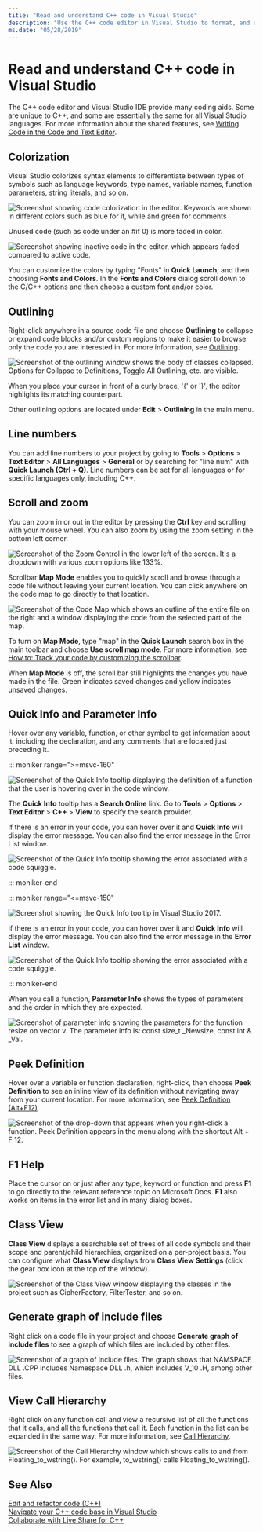 ```yaml
---
title: "Read and understand C++ code in Visual Studio"
description: "Use the C++ code editor in Visual Studio to format, and understand your code."
ms.date: "05/28/2019"
---
```

# Read and understand C++ code in Visual Studio

The C++ code editor and Visual Studio IDE provide many coding aids. Some are unique to C++, and some are essentially the same for all Visual Studio languages. For more information about the shared features, see [Writing Code in the Code and Text Editor](/visualstudio/ide/writing-code-in-the-code-and-text-editor).  

## Colorization

Visual Studio colorizes syntax elements to differentiate between types of symbols such as language keywords, type names, variable names, function parameters, string literals, and so on.

![Screenshot showing code colorization in the editor. Keywords are shown in different colors such as blue for if, while and green for comments](../ide/media/code-outline-colorization.png "C++ colorization")

Unused code (such as code under an #if 0) is more faded in color.

![Screenshot showing inactive code in the editor, which appears faded compared to active code.](../ide/media/inactive-code-cpp.png "C++ inactive code")

You can customize the colors by typing "Fonts" in **Quick Launch**, and then choosing **Fonts and Colors**. In the **Fonts and Colors** dialog scroll down to the C/C++ options and then choose a custom font and/or color.

## Outlining

Right-click anywhere in a source code file and choose **Outlining** to collapse or expand code blocks and/or custom regions to make it easier to browse only the code you are interested in. For more information, see [Outlining](/visualstudio/ide/outlining).

![Screenshot of the outlining window shows the body of classes collapsed. Options for Collapse to Definitions, Toggle All Outlining, etc. are visible.](../ide/media/vs2015_cpp_outlining.png)

When you place your cursor in front of a curly brace, '{' or '}', the editor highlights its matching counterpart.

Other outlining options are located under **Edit** > **Outlining** in the main menu.

## Line numbers

You can add line numbers to your project by going to **Tools** > **Options** > **Text Editor** > **All Languages** > **General** or by searching for "line num" with **Quick Launch (Ctrl + Q)**. Line numbers can be set for all languages or for specific languages only, including C++.

## Scroll and zoom

You can zoom in or out in the editor by pressing the **Ctrl** key and scrolling with your mouse wheel. You can also zoom by using the zoom setting in the bottom left corner.

![Screenshot of the Zoom Control in the lower left of the screen. It's a dropdown with various zoom options like 133%.](../ide/media/zoom-control.png)

Scrollbar **Map Mode** enables you to quickly scroll and browse through a code file without leaving your current location. You can click anywhere on the code map to go directly to that location.

![Screenshot of the Code Map which shows an outline of the entire file on the right and a window displaying the code from the selected part of the map.](../ide/media/vs2015-cpp-code-map.png)

To turn on **Map Mode**, type "map" in the **Quick Launch** search box in the main toolbar and choose **Use scroll map mode**. For more information, see [How to: Track your code by customizing the scrollbar](/visualstudio/ide/how-to-track-your-code-by-customizing-the-scrollbar).

When **Map Mode** is off, the scroll bar still highlights the changes you have made in the file. Green indicates saved changes and yellow indicates unsaved changes.

## Quick Info and Parameter Info

Hover over any variable, function, or other symbol to get information about it, including the declaration, and any comments that are located just preceding it.

::: moniker range=">=msvc-160"

![Screenshot of the Quick Info tooltip displaying the definition of a function that the user is hovering over in the code window.](../ide/media/quick-info-vs2019.png "Quick Info")

The **Quick Info** tooltip has a **Search Online** link. Go to **Tools** > **Options** > **Text Editor** > **C++** > **View** to specify the search provider.

If there is an error in your code, you can hover over it and **Quick Info** will display the error message. You can also find the error message in the Error List window.

![Screenshot of the Quick Info tooltip showing the error associated with a code squiggle.](../ide/media/quickinfo-on-error.png "Quick Info on error")

::: moniker-end

::: moniker range="<=msvc-150"

![Screenshot showing the Quick Info tooltip in Visual Studio 2017.](../ide/media/quick-info.png "Quick Info")

If there is an error in your code, you can hover over it and **Quick Info** will display the error message. You can also find the error message in the **Error List** window.

![Screenshot of the Quick Info tooltip showing the error associated with a code squiggle.](../ide/media/quickinfo-on-error.png "Quick Info on error")

::: moniker-end

When you call a function, **Parameter Info** shows the types of parameters and the order in which they are expected.

![Screenshot of parameter info showing the parameters for the function resize on vector v. The parameter info is: const size_t _Newsize, const int & _Val.](../ide/media/parameter-info.png)

## Peek Definition

Hover over a variable or function declaration, right-click, then choose **Peek Definition** to see an inline view of its definition without navigating away from your current location. For more information, see [Peek Definition (Alt+F12)](/visualstudio/ide/how-to-view-and-edit-code-by-using-peek-definition-alt-plus-f12).

![Screenshot of the drop-down that appears when you right-click a function. Peek Definition appears in the menu along with the shortcut Alt + F 12.](../ide/media/vs2015_cpp_peek_definition.png)

## F1 Help

Place the cursor on or just after any type, keyword or function and press **F1** to go directly to the relevant reference topic on Microsoft Docs. **F1** also works on items in the error list and in many dialog boxes.

## Class View

**Class View** displays a searchable set of trees of all code symbols and their scope and parent/child hierarchies, organized on a per-project basis. You can configure what **Class View** displays from **Class View Settings** (click the gear box icon at the top of the window).

![Screenshot of the Class View window displaying the classes in the project such as CipherFactory, FilterTester, and so on.](../ide/media/class-view.png)

## Generate graph of include files

Right click on a code file in your project and choose **Generate graph of include files** to see a graph of which files are included by other files.

![Screenshot of a graph of include files. The graph shows that NAMSPACE DLL .CPP includes Namespace DLL .h, which includes V_10 .H, among other files.](../ide/media/vs2015_cpp_include_graph.png)

## View Call Hierarchy

Right click on any function call and view a recursive list of all the functions that it calls, and all the functions that call it. Each function in the list can be expanded in the same way. For more information, see [Call Hierarchy](/visualstudio/ide/reference/call-hierarchy).

![Screenshot of the Call Hierarchy window which shows calls to and from Floating_to_wstring(). For example, to_wstring() calls Floating_to_wstring().](../ide/media/vs2015_cpp_call_hierarchy.png)

## See Also

[Edit and refactor code (C++)](writing-and-refactoring-code-cpp.md)</br>
[Navigate your C++ code base in Visual Studio](navigate-code-cpp.md)</br>
[Collaborate with Live Share for C++](live-share-cpp.md)
